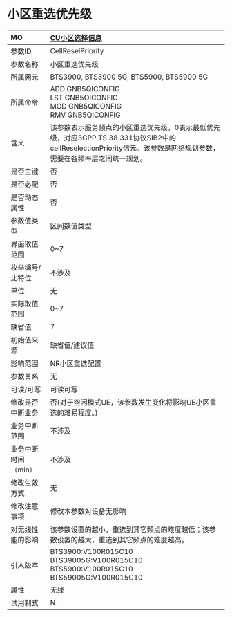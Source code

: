 # 小区重选优先级<table><thread><tr><th align = "left">MO</th><th align = "left"><a href = "index.html#小区重选优先级-5">CU小区选择信息</a></td></tr></thread><tbody><tr><td>参数ID</td><td>CellReselPriority</td></tr><tr><td>参数名称</td><td>小区重选优先级</td></tr><tr><td>所属网元</td><td>BTS3900, BTS3900 5G, BTS5900, BTS5900 5G</td></tr><tr><td>所属命令</td><td>ADD GNB5QICONFIG<br>LST GNB5OICONFIG<br>MOD GNB5QICONFIG<br>RMV GNB5QICONFIG</td></tr><tr><td>含义</td><td>该参数表示服务频点的小区重选优先级，0表示最低优先级，对应3GPP TS 38.331协议SIB2中的cellReselectionPriority信元。该参数是网络规划参数，需要在各频率层之间统一规划。</td></tr><tr><td>是否主键</td><td>否</td></tr><tr><td>是否必配</td><td>否</td></tr><tr><td>是否动态属性</td><td>否</td></tr><tr><td>参数值类型</td><td>区间数值类型</td></tr><tr><td>界面取值范围</td><td>0~7</td></tr><tr><td>枚举编号/比特位</td><td>不涉及</td></tr><tr><td>单位</td><td>无</td></tr><tr><td>实际取值范围</td><td>0~7</td></tr><tr><td>缺省值</td><td>7</td></tr><tr><td>初始值来源</td><td>缺省值/建议值</td></tr><tr><td>影响范围</td><td>NR小区重选配置</td></tr><tr><td>参数关系</td><td>无</td></tr><tr><td>可读/可写</td><td>可读可写</td></tr><tr><td>修改是否中断业务</td><td>否(对于空闲模式UE，该参数发生变化将影响UE小区重选的难易程度。)</td></tr><tr><td>业务中断范围</td><td>不涉及</td></tr><tr><td>业务中断时间（min）</td><td>不涉及</td></tr><tr><td>修改生效方式</td><td>无</td></tr><tr><td>修改注意事项</td><td>修改本参数对设备无影响</td></tr><tr><td>对无线性能的影响</td><td>该参数设置的越小，重选到其它频点的难度越低；该参数设置的越大，重选到其它频点的难度越高。</td></tr><tr><td>引入版本</td><td>BTS3900:V100R015C10<br>BTS39005G:V100R015C10<br>BTS5900:V100R015C10<br>BTS59005G:V100R015C10</td></tr><tr><td>属性</td><td>无线</td></tr><tr><td>试用制式</td><td>N</td></tr></tbody></table>